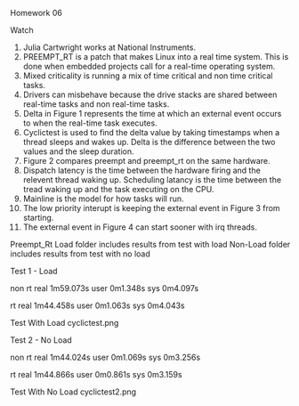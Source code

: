 Homework 06

Watch

1. Julia Cartwright works at National Instruments. 
2. PREEMPT_RT is a patch that makes Linux into a real time system. This is done when embedded projects call for a real-time operating system.
3. Mixed criticality is running a mix of time critical and non time critical tasks.
4. Drivers can misbehave because the drive stacks are shared between real-time tasks and non real-time tasks.
5. Delta in Figure 1 represents the time at which an external event occurs to when the real-time task executes.
6. Cyclictest is used to find the delta value by taking timestamps when a thread sleeps and wakes up. Delta is the difference between the two values and the sleep duration.  
7. Figure 2 compares preempt and preempt_rt on the same hardware.
8. Dispatch latency is the time between the hardware firing and the relevent thread waking up. Scheduling latancy is the time between the tread waking up and the task executing on the CPU. 
9. Mainline is the model for how tasks will run.
10. The low priority interupt is keeping the external event in Figure 3 from starting.
11. The external event in Figure 4 can start sooner with irq threads.

Preempt_Rt
Load folder includes results from test with load
Non-Load folder includes results from test with no load

Test 1 - Load

non rt
real 1m59.073s
user 0m1.348s
sys  0m4.097s

rt 
real 1m44.458s
user 0m1.063s
sys  0m4.043s

Test With Load
cyclictest.png

Test 2 - No Load

non rt
real 1m44.024s
user 0m1.069s
sys  0m3.256s

rt 
real 1m44.866s
user 0m0.861s
sys  0m3.159s

Test With No Load
cyclictest2.png